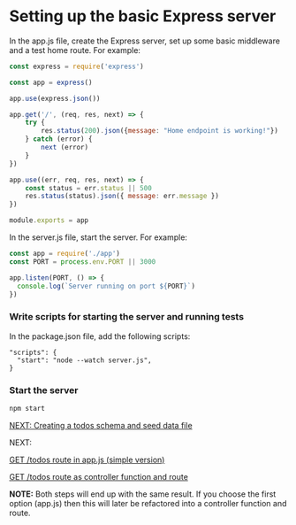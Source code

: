 # Setting up the basic Express server

In the app.js file, create the Express server, set up some basic middleware and a test home route. For example:
```javascript
const express = require('express')

const app = express()

app.use(express.json())

app.get('/', (req, res, next) => {
    try {
        res.status(200).json({message: "Home endpoint is working!"})
    } catch (error) {
        next (error)
    }
})

app.use((err, req, res, next) => {
    const status = err.status || 500
    res.status(status).json({ message: err.message })
})

module.exports = app
```

In the server.js file, start the server. For example:
```javascript
const app = require('./app')
const PORT = process.env.PORT || 3000

app.listen(PORT, () => {
  console.log(`Server running on port ${PORT}`)
})
```

### Write scripts for starting the server and running tests

In the package.json file, add the following scripts:
```
"scripts": {
  "start": "node --watch server.js",
}
```

### Start the server

```bash
npm start
```

[NEXT: Creating a todos schema and seed data file](4.creatingTheTodoSchemaAndSeeds)

NEXT:

[GET /todos route in app.js (simple version)](8.addTheGetTodosEndpoint)

[GET /todos route as controller function and route](9.addGetTodosEndpointAsControllerAndRoute)

**NOTE:** Both steps will end up with the same result. If you choose the first option (app.js) then this will later be refactored into a controller function and route.